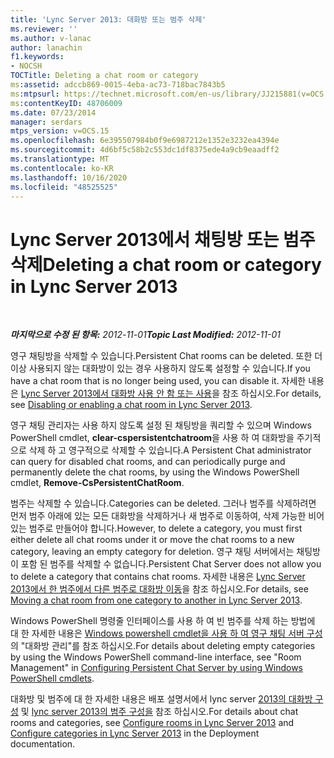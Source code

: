 ```yaml
---
title: 'Lync Server 2013: 대화방 또는 범주 삭제'
ms.reviewer: ''
ms.author: v-lanac
author: lanachin
f1.keywords:
- NOCSH
TOCTitle: Deleting a chat room or category
ms:assetid: adccb869-0015-4eba-ac73-718bac7843b5
ms:mtpsurl: https://technet.microsoft.com/en-us/library/JJ215881(v=OCS.15)
ms:contentKeyID: 48706009
ms.date: 07/23/2014
manager: serdars
mtps_version: v=OCS.15
ms.openlocfilehash: 6e395507984b0f9e6987212e1352e3232ea4394e
ms.sourcegitcommit: 4d6bf5c58b2c553dc1df8375ede4a9cb9eaadff2
ms.translationtype: MT
ms.contentlocale: ko-KR
ms.lasthandoff: 10/16/2020
ms.locfileid: "48525525"
---
```

# <a name="deleting-a-chat-room-or-category-in-lync-server-2013"></a><span data-ttu-id="1f502-102">Lync Server 2013에서 채팅방 또는 범주 삭제</span><span class="sxs-lookup"><span data-stu-id="1f502-102">Deleting a chat room or category in Lync Server 2013</span></span>

<div data-xmlns="http://www.w3.org/1999/xhtml">

<div class="topic" data-xmlns="http://www.w3.org/1999/xhtml" data-msxsl="urn:schemas-microsoft-com:xslt" data-cs="https://msdn.microsoft.com/">

<div data-asp="https://msdn2.microsoft.com/asp">



</div>

<div id="mainSection">

<div id="mainBody">

<span> </span>

<span data-ttu-id="1f502-103">_**마지막으로 수정 된 항목:** 2012-11-01_</span><span class="sxs-lookup"><span data-stu-id="1f502-103">_**Topic Last Modified:** 2012-11-01_</span></span>

<span data-ttu-id="1f502-104">영구 채팅방을 삭제할 수 있습니다.</span><span class="sxs-lookup"><span data-stu-id="1f502-104">Persistent Chat rooms can be deleted.</span></span> <span data-ttu-id="1f502-105">또한 더 이상 사용되지 않는 대화방이 있는 경우 사용하지 않도록 설정할 수 있습니다.</span><span class="sxs-lookup"><span data-stu-id="1f502-105">If you have a chat room that is no longer being used, you can disable it.</span></span> <span data-ttu-id="1f502-106">자세한 내용은 [Lync Server 2013에서 대화방 사용 안 함 또는 사용](lync-server-2013-disabling-or-enabling-a-chat-room.md)을 참조 하십시오.</span><span class="sxs-lookup"><span data-stu-id="1f502-106">For details, see [Disabling or enabling a chat room in Lync Server 2013](lync-server-2013-disabling-or-enabling-a-chat-room.md).</span></span>

<span data-ttu-id="1f502-107">영구 채팅 관리자는 사용 하지 않도록 설정 된 채팅방을 쿼리할 수 있으며 Windows PowerShell cmdlet, **clear-cspersistentchatroom**을 사용 하 여 대화방을 주기적으로 삭제 하 고 영구적으로 삭제할 수 있습니다.</span><span class="sxs-lookup"><span data-stu-id="1f502-107">A Persistent Chat administrator can query for disabled chat rooms, and can periodically purge and permanently delete the chat rooms, by using the Windows PowerShell cmdlet, **Remove-CsPersistentChatRoom**.</span></span>

<span data-ttu-id="1f502-108">범주는 삭제할 수 있습니다.</span><span class="sxs-lookup"><span data-stu-id="1f502-108">Categories can be deleted.</span></span> <span data-ttu-id="1f502-109">그러나 범주를 삭제하려면 먼저 범주 아래에 있는 모든 대화방을 삭제하거나 새 범주로 이동하여, 삭제 가능한 비어 있는 범주로 만들어야 합니다.</span><span class="sxs-lookup"><span data-stu-id="1f502-109">However, to delete a category, you must first either delete all chat rooms under it or move the chat rooms to a new category, leaving an empty category for deletion.</span></span> <span data-ttu-id="1f502-110">영구 채팅 서버에서는 채팅방이 포함 된 범주를 삭제할 수 없습니다.</span><span class="sxs-lookup"><span data-stu-id="1f502-110">Persistent Chat Server does not allow you to delete a category that contains chat rooms.</span></span> <span data-ttu-id="1f502-111">자세한 내용은 [Lync Server 2013에서 한 범주에서 다른 범주로 대화방 이동](lync-server-2013-moving-a-chat-room-from-one-category-to-another.md)을 참조 하십시오.</span><span class="sxs-lookup"><span data-stu-id="1f502-111">For details, see [Moving a chat room from one category to another in Lync Server 2013](lync-server-2013-moving-a-chat-room-from-one-category-to-another.md).</span></span>

<span data-ttu-id="1f502-112">Windows PowerShell 명령줄 인터페이스를 사용 하 여 빈 범주를 삭제 하는 방법에 대 한 자세한 내용은 [Windows powershell cmdlet을 사용 하 여 영구 채팅 서버 구성](configuring-persistent-chat-server-by-using-windows-powershell-cmdlets.md)의 "대화방 관리"를 참조 하십시오.</span><span class="sxs-lookup"><span data-stu-id="1f502-112">For details about deleting empty categories by using the Windows PowerShell command-line interface, see "Room Management" in [Configuring Persistent Chat Server by using Windows PowerShell cmdlets](configuring-persistent-chat-server-by-using-windows-powershell-cmdlets.md).</span></span>

<span data-ttu-id="1f502-113">대화방 및 범주에 대 한 자세한 내용은 배포 설명서에서 lync server [2013의 대화방 구성](lync-server-2013-configure-rooms.md) 및 [lync server 2013의 범주 구성을](lync-server-2013-configure-categories.md) 참조 하십시오.</span><span class="sxs-lookup"><span data-stu-id="1f502-113">For details about chat rooms and categories, see [Configure rooms in Lync Server 2013](lync-server-2013-configure-rooms.md) and [Configure categories in Lync Server 2013](lync-server-2013-configure-categories.md) in the Deployment documentation.</span></span>

</div>

<span> </span>

</div>

</div>

</div>

